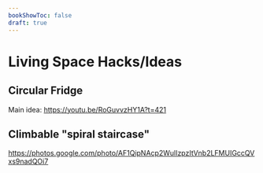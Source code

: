 ```yaml
---
bookShowToc: false
draft: true
---
```


# Living Space Hacks/Ideas

## Circular Fridge

Main idea: https://youtu.be/RoGuvvzHY1A?t=421

## Climbable "spiral staircase"

https://photos.google.com/photo/AF1QipNAcp2WulIzpzItVnb2LFMUIGccQVxs9nadQOi7


